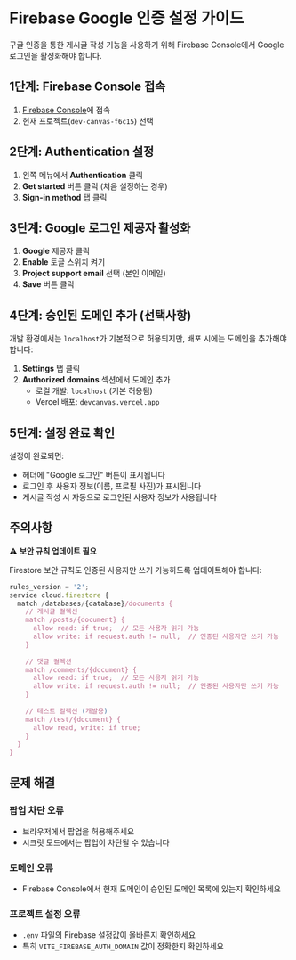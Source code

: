 # Firebase Google 인증 설정 가이드

구글 인증을 통한 게시글 작성 기능을 사용하기 위해 Firebase Console에서 Google 로그인을 활성화해야 합니다.

## 1단계: Firebase Console 접속

1. [Firebase Console](https://console.firebase.google.com/)에 접속
2. 현재 프로젝트(`dev-canvas-f6c15`) 선택

## 2단계: Authentication 설정

1. 왼쪽 메뉴에서 **Authentication** 클릭
2. **Get started** 버튼 클릭 (처음 설정하는 경우)
3. **Sign-in method** 탭 클릭

## 3단계: Google 로그인 제공자 활성화

1. **Google** 제공자 클릭
2. **Enable** 토글 스위치 켜기
3. **Project support email** 선택 (본인 이메일)
4. **Save** 버튼 클릭

## 4단계: 승인된 도메인 추가 (선택사항)

개발 환경에서는 `localhost`가 기본적으로 허용되지만, 배포 시에는 도메인을 추가해야 합니다:

1. **Settings** 탭 클릭
2. **Authorized domains** 섹션에서 도메인 추가
   - 로컬 개발: `localhost` (기본 허용됨)
   - Vercel 배포: `devcanvas.vercel.app`

## 5단계: 설정 완료 확인

설정이 완료되면:
- 헤더에 "Google 로그인" 버튼이 표시됩니다
- 로그인 후 사용자 정보(이름, 프로필 사진)가 표시됩니다
- 게시글 작성 시 자동으로 로그인된 사용자 정보가 사용됩니다

## 주의사항

⚠️ **보안 규칙 업데이트 필요**

Firestore 보안 규칙도 인증된 사용자만 쓰기 가능하도록 업데이트해야 합니다:

```javascript
rules_version = '2';
service cloud.firestore {
  match /databases/{database}/documents {
    // 게시글 컬렉션
    match /posts/{document} {
      allow read: if true;  // 모든 사용자 읽기 가능
      allow write: if request.auth != null;  // 인증된 사용자만 쓰기 가능
    }
    
    // 댓글 컬렉션  
    match /comments/{document} {
      allow read: if true;  // 모든 사용자 읽기 가능
      allow write: if request.auth != null;  // 인증된 사용자만 쓰기 가능
    }
    
    // 테스트 컬렉션 (개발용)
    match /test/{document} {
      allow read, write: if true;
    }
  }
}
```

## 문제 해결

### 팝업 차단 오류
- 브라우저에서 팝업을 허용해주세요
- 시크릿 모드에서는 팝업이 차단될 수 있습니다

### 도메인 오류
- Firebase Console에서 현재 도메인이 승인된 도메인 목록에 있는지 확인하세요

### 프로젝트 설정 오류
- `.env` 파일의 Firebase 설정값이 올바른지 확인하세요
- 특히 `VITE_FIREBASE_AUTH_DOMAIN` 값이 정확한지 확인하세요 